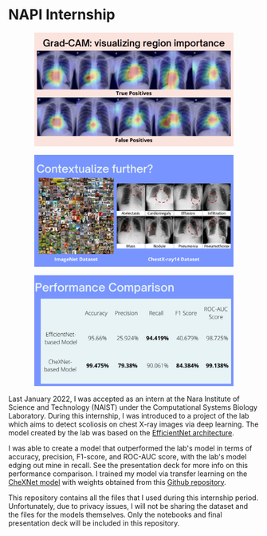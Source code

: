 # NAPI Internship

<p align="center"><img src="sample_images/samp1.png" width="400"/></p>
<p align="center"><img src="sample_images/samp2.png" width="400"/></p>
<p align="center"><img src="sample_images/samp3.png" width="400"/></p>

Last January 2022, I was accepted as an intern at the Nara Institute of Science and Technology (NAIST) under the Computational Systems Biology Laboratory. During this internship, I was introduced to a project of the lab which aims to detect scoliosis on chest X-ray images via deep learning. The model created by the lab was based on the [EfficientNet architecture](https://ai.googleblog.com/2019/05/efficientnet-improving-accuracy-and.html). 

I was able to create a model that outperformed the lab's model in terms of accuracy, precision, F1-score, and ROC-AUC score, with the lab's model edging out mine in recall. See the presentation deck for more info on this performance comparison. I trained my model via transfer learning on the [CheXNet model](https://arxiv.org/pdf/1711.05225v3.pdf) with weights obtained from this [Github repository](https://github.com/brucechou1983/CheXNet-Keras).

This repository contains all the files that I used during this internship period. Unfortunately, due to privacy issues, I will not be sharing the dataset and the files for the models themselves. Only the notebooks and final presentation deck will be included in this repository.
